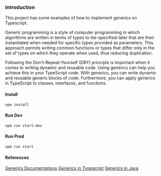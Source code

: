 ### Introduction

This project has some examples of how to implement generics on Typescript.

Generic programming is a style of computer programming in which algorithms are written in terms of types to-be-specified-later that are then instantiated when needed for specific types provided as parameters. This approach permits writing common functions or types that differ only in the set of types on which they operate when used, thus reducing duplication.

Following the Don’t-Repeat-Yourself (DRY) principle is important when it comes to writing dynamic and reusable code. Using generics can help you achieve this in your TypeScript code.
With generics, you can write dynamic and reusable generic blocks of code. Furthermore, you can apply generics in TypeScript to classes, interfaces, and functions.

#### Install

```
npm install
```

#### Run Dev
```
npm run start:dev
```

#### Run Prod
```
npm run start
```

#### References
[Generics Documentations](https://www.typescriptlang.org/docs/handbook/generics.html)
[Generics in Typescript](https://www.digitalocean.com/community/tutorials/typescript-generics-in-typescript)
[Generics in Java](https://www.oracle.com/technical-resources/articles/java/juneau-generics.html)